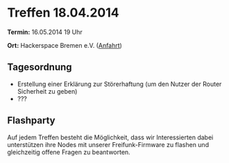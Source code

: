 # Treffen 18.04.2014

**Termin:** 16.05.2014 19 Uhr 

**Ort:** Hackerspace Bremen e.V. ([Anfahrt](https://www.hackerspace-bremen.de/anfahrt/))

## Tagesordnung

* Erstellung einer Erklärung zur Störerhaftung (um den Nutzer der Router Sicherheit zu geben)
* ???


## Flashparty 
Auf jedem Treffen besteht die Möglichkeit, dass wir Interessierten dabei unterstützen ihre Nodes mit unserer Freifunk-Firmware zu flashen und gleichzeitig offene Fragen zu beantworten.



